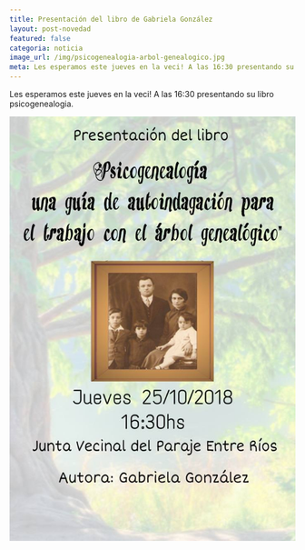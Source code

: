 ```yaml
---
title: Presentación del libro de Gabriela González
layout: post-novedad
featured: false
categoria: noticia
image_url: /img/psicogenealogia-arbol-genealogico.jpg
meta: Les esperamos este jueves en la veci! A las 16:30 presentando su libro psicogenealogia.
--- 
```


Les esperamos este jueves en la veci! A las 16:30 presentando su libro psicogenealogia.

<div style="position: relative;">
	<div class="gallery col-3">

<a style="width: 100%;" href="/img/psicogenealogia-arbol-genealogico.jpg" data-fancybox="images" data-srcset="/img/psicogenealogia-arbol-genealogico.jpg" class="item-gallery">
<img src="/img/psicogenealogia-arbol-genealogico.jpg" />
</a>

</div>
</div>
